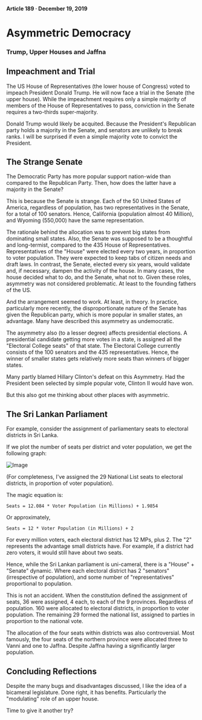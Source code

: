 #### Article 189 · December 19, 2019

# Asymmetric Democracy

### Trump, Upper Houses and Jaffna

## Impeachment and Trial

The US House of Representatives (the lower house of Congress) voted to impeach President Donald Trump. He will now face a trial in the Senate (the upper house). While the impeachment requires only a simple majority of members of the House of Representatives to pass, conviction in the Senate requires a two-thirds super-majority.

Donald Trump would likely be acquited. Because the President's Republican party holds a majority in the Senate, and senators are unlikely to break ranks. I will be surprised if even a simple majority vote to convict the President.

## The Strange Senate

The Democratic Party has more popular support nation-wide than compared to the Republican Party. Then, how does the latter have a majority in the Senate?

This is because the Senate is strange. Each of the 50 United States of America, regardless of population, has two representatives in the Senate, for a total of 100 senators. Hence, California (population almost 40 Million), and Wyoming (550,000) have the same representation.

The rationale behind the allocation was to prevent big states from dominating small states. Also, the Senate was supposed to be a thoughtful and long-termist, compared to the 435 House of Representatives. Representatives of the "House" were elected every two years, in proportion to voter population. They were expected to keep tabs of citizen needs and draft laws. In contrast, the Senate, elected every six years, would validate and, if necessary, dampen the activity of the house. In many cases, the house decided what to do, and the Senate, what not to. Given these roles, asymmetry was not considered problematic. At least to the founding fathers of the US.

And the arrangement seemed to work. At least, in theory. In practice, particularly more recently, the disproportionate nature of the Senate has given the Republican party, which is more popular in smaller states, an advantage. Many have described this asymmetry as undemocratic.

The asymmetry also (to a lesser degree) affects presidential elections. A presidential candidate getting more votes in a state, is assigned all the "Electoral College seats" of that state. The Electoral College currently consists of the 100 senators and the 435 representatives. Hence, the winner of smaller states gets relatively more seats than winners of bigger states.

Many partly blamed Hillary Clinton's defeat on this Asymmetry. Had the President been selected by simple popular vote, Clinton II would have won.

But this also got me thinking about other places with asymmetric.

## The Sri Lankan Parliament

For example, consider the assignment of parliamentary seats to electoral districts in Sri Lanka.

If we plot the number of seats per district and voter population, we get the following graph:

![Image](https://cdn-images-1.medium.com/max/800/1*GTG6eoWIsN2upJ9SOiWCyQ.png)

(For completeness, I've assigned the 29 National List seats to electoral districts, in proportion of voter population).

The magic equation is:

```
Seats = 12.084 * Voter Population (in Millions) + 1.9854
```

Or approximately,

```
Seats = 12 * Voter Population (in Millions) + 2
```

For every million voters, each electoral district has 12 MPs, plus 2. The "2" represents the advantage small districts have. For example, if a district had zero voters, it would still have about two seats.

Hence, while the Sri Lankan parliament is uni-cameral, there is a "House" + "Senate" dynamic. Where each electoral district has 2 "senators" (irrespective of population), and some number of "representatives" proportional to population.

This is not an accident. When the constitution defined the assignment of seats, 36 were assigned, 4 each, to each of the 9 provinces. Regardless of population. 160 were allocated to electoral districts, in proportion to voter population. The remaining 29 formed the national list, assigned to parties in proportion to the national vote.

The allocation of the four seats within districts was also controversial. Most famously, the four seats of the northern province were allocated three to Vanni and one to Jaffna. Despite Jaffna having a significantly larger population.

## Concluding Reflections

Despite the many bugs and disadvantages discussed, I like the idea of a bicameral legislature. Done right, it has benefits. Particularly the "modulating" role of an upper house.

Time to give it another try?